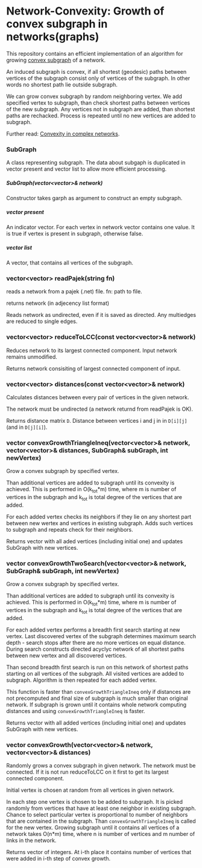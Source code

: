 # Network-Convexity: Growth of convex subgraph in networks(graphs)

This repository contains an efficient implementation of an algorithm for growing [convex subgraph](https://en.wikipedia.org/wiki/Convex_subgraph) of a network.

An induced subgraph is convex, if all shortest (geodesic) paths between vertices of the subgraph consist only of vertices of the subgraph.
In other words no shortest path lie outside subgraph.

We can grow convex subgraph by random neighboring vertex. We add specified vertex to subgraph, than check shortest paths between vertices of the new subgraph.
Any vertices not in subgraph are added, than shortest paths are rechacked. Process is repeated until no new vertices are added to subgraph.

Further read: [Convexity in complex networks](https://arxiv.org/pdf/1608.03402.pdf).

### SubGraph
A class representing subgraph. The data about subgaph is duplicated in vector<char> present and vector<int> list to allow more efficient processing.

##### SubGraph(vector<vector<int>>& network)
Constructor takes garph as argument to construct an empty subgraph.

##### vector<char> present
An indicator vector. For each vertex in network vector contains one value. It is true if vertex is present in subgraph, otherwise false.

##### vector<int> list
A vector, that contains all vertices of the subgraph.

### vector<vector<int>> readPajek(string fn)
reads a network from a pajek (.net) file.
fn: path to file.

returns network (in adjecency list format)

Reads network as undirected, even if it is saved as directed. Any multiedges are reduced to single edges.

### vector<vector<int>> reduceToLCC(const vector<vector<int>>& network)
Reduces network to its largest connected component. Input network remains unmodified.

Returns network consisiting of largest connected component of input.

### vector<vector<int>> distances(const vector<vector<int>>& network)
Calculates distances between every pair of vertices in the given network. 

The network must be undirected (a network returnd from readPajek is OK).

Returns distance matrix `D`. Distance between vertices i and j in in `D[i][j]` (and in `D[j][i]`).

### vector<int> convexGrowthTriangleIneq(vector<vector<int>>& network, vector<vector<int>>& distances, SubGraph& subGraph, int newVertex)
Grow a convex subgraph by specified vertex.

Than additional vertices are added to subgraph until its convexity is achieved. This is performed in O(k<sub>tot</sub>*m) time, where m is number of vertices in the subgraph and k<sub>tot</sub> is total degree of the vertices that are added.

For each added vertex checks its neighbors if they lie on any shortest part between new wertex and vertices
in existing subgraph. Adds such vertices to subgraph and repeats check for their neighbors.

Returns vector with all aded vertices (including initial one) and updates SubGraph with new vertices.

### vector<int> convexGrowthTwoSearch(vector<vector<int>>& network, SubGraph& subGraph, int newVertex)
Grow a convex subgraph by specified vertex.

Than additional vertices are added to subgraph until its convexity is achieved. This is performed in O(k<sub>tot</sub>*m) time, where m is number of vertices in the subgraph and k<sub>tot</sub> is total degree of the vertices that are added.

For each added vertex performs a breadth first search starting at new vertex. Last discovered vertex of the subgraph determines maximum search depth - 
search stops after there are no more vertices on equal distance. During search constructs directed acyclyc network of all shortest paths between new vertex and all discovered vertices.

Than second breadth first search is run on this network of shortest paths starting on all vertices of the subgraph. All visited vertices are added to subgraph. Algorithm is then repeated for each added vertex.

This function is faster than `convexGrowthTriangleIneq` only if distances are not precomputed and final size of subgraph is much smaller than original network. If subgraph is grown
until it contains whole network computing distances and using `convexGrowthTriangleIneq` is faster.

Returns vector with all added vertices (including initial one) and updates SubGraph with new vertices.

### vector<int> convexGrowth(vector<vector<int>>& network, vector<vector<int>>& distances)
Randomly grows a convex subgraph in given network. The network must be connected. If it is not run reduceToLCC on it first to get its largest connected component.

Initial vertex is chosen at random from all vertices in given network.

In each step one vertex is chosen to be added to subgraph. It is picked randomly from vertices that have at least one neighbor in existing subgraph.
Chance to select particular vertex is proportional to number of neighbors that are contained in the subgraph.
Than `convexGrowthTriangleIneq` is called for the new vertex.
Growing subgraph until it contains all vertices of a network takes O(n*m) time, where n is number of vertices and m number of links in the network.

Returns vector of integers. At i-th place it contains number of vertices that were added in i-th step of convex growth.